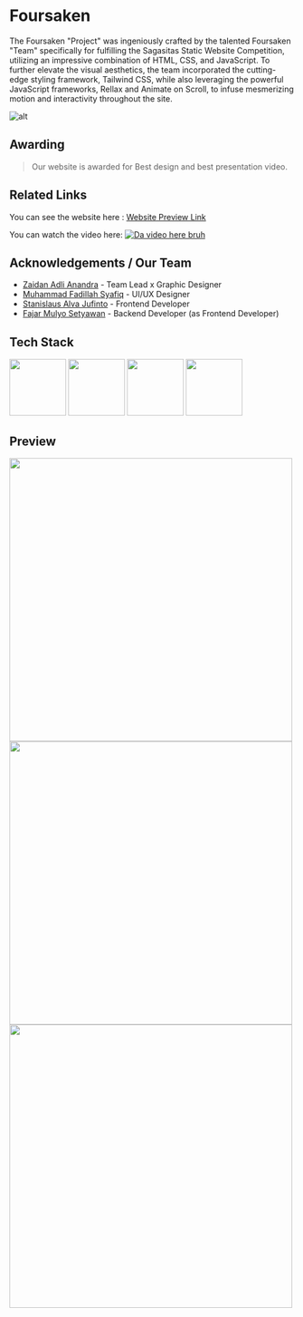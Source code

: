 # Foursaken

The Foursaken "Project" was ingeniously crafted by the talented Foursaken "Team" specifically for fulfilling the Sagasitas Static Website Competition, utilizing an impressive combination of HTML, CSS, and JavaScript. To further elevate the visual aesthetics, the team incorporated the cutting-edge styling framework, Tailwind CSS, while also leveraging the powerful JavaScript frameworks, Rellax and Animate on Scroll, to infuse mesmerizing motion and interactivity throughout the site.

![alt](https://cdn.discordapp.com/attachments/1021751620331126865/1090587427116171315/image.png?ex=65e84930&is=65d5d430&hm=13f0075fbd90fa896bad1a38c5a8de530192c68248f8747bc8eafa6f319d1a15&)

## Awarding 
> Our website is awarded for Best design and best presentation video.

## Related Links
You can see the website here :
[Website Preview Link](https://foursaken.vercel.app/) 

You can watch the video here:
[![Da video here bruh](https://cdn.discordapp.com/attachments/1021751620331126865/1090595228689383514/image.png?ex=65e85074&is=65d5db74&hm=ffe6dea80c8b75f9a788a82b669ccd977ac5017094d896eb2e4a2cc3414b7a28&)](https://www.youtube.com/watch?v=7o2GpoC40Bw&ab_channel=Foursaken)

## Acknowledgements / Our Team

 - [Zaidan Adli Anandra](https://www.linkedin.com/in/zaidanadliii/) - Team Lead x Graphic Designer
 - [Muhammad Fadillah Syafiq](https://www.instagram.com/cy.apiq/) - UI/UX Designer
 - [Stanislaus Alva Jufinto](https://github.com/AlvaJufinto/) - Frontend Developer
 - [Fajar Mulyo Setyawan](https://github.com/jareeee) - Backend Developer (as Frontend Developer)

## Tech Stack

<p float="left">
  <img src="https://media.discordapp.net/attachments/1021751620331126865/1090593498006302732/pngwing.com.png?ex=65e84ed8&is=65d5d9d8&hm=ac95a0bd7e92beffd8ca1c19427bf83c870494b4ff61297131f9eed5cee8e9ed&=&format=webp&quality=lossless&width=350&height=350" width="100" />
  <img src="https://media.discordapp.net/attachments/1021751620331126865/1090593678344585236/logo-gd49bc00da_1920.png?ex=65e84f03&is=65d5da03&hm=cbd3cabb71985d3f21a7714f2b0bf83a9699bcdb1ffd7fce078cdac221edbf78&=&format=webp&quality=lossless&width=461&height=461" width="100" />
  <img src="https://media.discordapp.net/attachments/1021751620331126865/1090593838202110002/2048px-Unofficial_JavaScript_logo_2.png?ex=65e84f29&is=65d5da29&hm=c17b9950c6a387ea91a26b79feec44d7f0f3e7410deebc76da2d4d00c8398eae&=&format=webp&quality=lossless&width=461&height=461" width="100" /> 
  <img src="https://media.discordapp.net/attachments/1021751620331126865/1052131301450338314/1024px-Tailwind_CSS_Logo.png?ex=65f00a21&is=65dd9521&hm=8da93f2c8bbc17ed3e59b4de3cbcf32a297e6f12f9f8d95b3da930b9c8c9ba4f&=&format=webp&quality=lossless&width=461&height=461" width="100" /> 
</p>

## Preview

<img src="https://media.discordapp.net/attachments/1021751620331126865/1090596551707082813/image.png?ex=65e851b0&is=65d5dcb0&hm=7e1d9ad241ce17fa3341db64ad72ec051e7f6b5f1df839eaa27377418413867f&=&format=webp&quality=lossless&width=544&height=350" width="500" />

<img src="https://media.discordapp.net/attachments/1021751620331126865/1090596955375292416/image.png?ex=65e85210&is=65d5dd10&hm=f31f7d55cd405466c60f1f20f9a48151831a35250a72f4e3134c799a757f07a2&=&format=webp&quality=lossless&width=722&height=461" width="500" />

<img src="https://media.discordapp.net/attachments/1021751620331126865/1090597199064354906/image.png?ex=65e8524a&is=65d5dd4a&hm=539adb436802943505831af27cf198d5b443d218cf98fd5b7f0f58f7b140c76c&=&format=webp&quality=lossless&width=883&height=461" width="500" />

